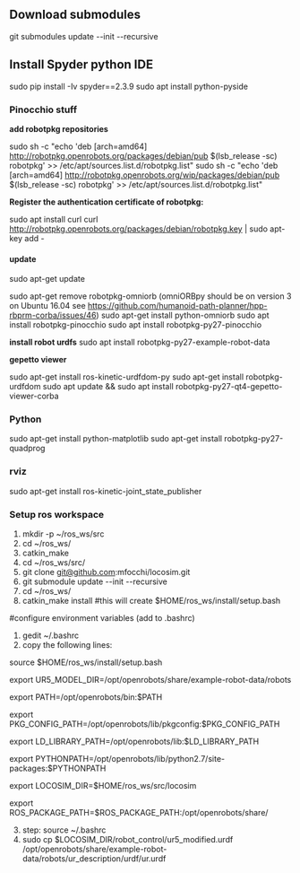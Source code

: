 

## Download submodules
git submodules update --init --recursive

## Install Spyder python IDE
sudo pip install -Iv spyder==2.3.9
sudo apt install python-pyside

### Pinocchio stuff

**add robotpkg repositories**

sudo sh -c "echo 'deb [arch=amd64] http://robotpkg.openrobots.org/packages/debian/pub $(lsb_release -sc) robotpkg' >> /etc/apt/sources.list.d/robotpkg.list"
sudo sh -c "echo 'deb [arch=amd64] http://robotpkg.openrobots.org/wip/packages/debian/pub $(lsb_release -sc) robotpkg' >> /etc/apt/sources.list.d/robotpkg.list"

**Register the authentication certificate of robotpkg:**

sudo apt install curl
curl http://robotpkg.openrobots.org/packages/debian/robotpkg.key | sudo apt-key add -

#### update
sudo apt-get update

sudo apt-get remove robotpkg-omniorb (omniORBpy should be on version 3 on Ubuntu 16.04 see https://github.com/humanoid-path-planner/hpp-rbprm-corba/issues/46)
sudo apt-get install python-omniorb
sudo apt install robotpkg-pinocchio
sudo apt install robotpkg-py27-pinocchio

**install robot urdfs**
sudo apt install robotpkg-py27-example-robot-data

**gepetto viewer** 

sudo apt-get install ros-kinetic-urdfdom-py
sudo apt-get install robotpkg-urdfdom
sudo apt update && sudo apt install robotpkg-py27-qt4-gepetto-viewer-corba

###  Python
sudo apt-get install python-matplotlib
sudo apt-get install robotpkg-py27-quadprog 

### rviz
sudo apt-get install ros-kinetic-joint_state_publisher

### Setup ros workspace

1) mkdir -p ~/ros_ws/src
2) cd ~/ros_ws/
3) catkin_make
4) cd ~/ros_ws/src/ 
5) git clone git@github.com:mfocchi/locosim.git
6) git submodule update --init --recursive
7) cd ~/ros_ws/ 
8) catkin_make install  #this will create $HOME/ros_ws/install/setup.bash

#configure environment variables (add to .bashrc)
1) gedit  ~/.bashrc
2) copy the following lines:

source $HOME/ros_ws/install/setup.bash

export UR5_MODEL_DIR=/opt/openrobots/share/example-robot-data/robots

export PATH=/opt/openrobots/bin:$PATH

export PKG_CONFIG_PATH=/opt/openrobots/lib/pkgconfig:$PKG_CONFIG_PATH

export LD_LIBRARY_PATH=/opt/openrobots/lib:$LD_LIBRARY_PATH

export PYTHONPATH=/opt/openrobots/lib/python2.7/site-packages:$PYTHONPATH

export LOCOSIM_DIR=$HOME/ros_ws/src/locosim

export ROS_PACKAGE_PATH=$ROS_PACKAGE_PATH:/opt/openrobots/share/

3) step: source ~/.bashrc
4) sudo cp $LOCOSIM_DIR/robot_control/ur5_modified.urdf /opt/openrobots/share/example-robot-data/robots/ur_description/urdf/ur.urdf
